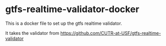 # gtfs-realtime-validator-docker
This is a docker file to set up the gtfs realtime validator. 

It takes the validator from https://github.com/CUTR-at-USF/gtfs-realtime-validator
